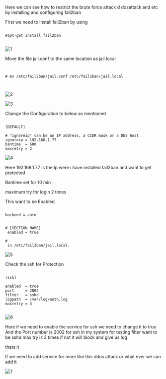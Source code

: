 Here we can see how to restrict the brute force attack d dosattack and etc by installing and configuring fail2ban

First we need to install fail2ban by using 

```

#apt-get install fail2ban 


```


![1](https://github.com/babinlonston/Ubuntu-Linux-Stuffs/raw/master/Fail2ban/Selection_001.png)



Move the file jail.conf to the same location as jail.local


```


# mv /etc/fail2ban/jail.conf /etc/fail2ban/jail.local



```


![2](https://github.com/babinlonston/Ubuntu-Linux-Stuffs/raw/master/Fail2ban/Selection_002.png)




![3](https://github.com/babinlonston/Ubuntu-Linux-Stuffs/raw/master/Fail2ban/Selection_003.png)




Change the Configuration to below as mentioned 


```

[DEFAULT]

# "ignoreip" can be an IP address, a CIDR mask or a DNS host
ignoreip = 192.168.1.77
bantime  = 600
maxretry = 2

```


![4](https://github.com/babinlonston/Ubuntu-Linux-Stuffs/raw/master/Fail2ban/Selection_004.png)




Here 192.168.1.77 is the Ip were  i have installed fail2ban and want to get protected 

Bantime set for 10 min

maximum try for login 2 times 


 

This want to be Enabled

```

backend = auto

```

```

# [SECTION_NAME]
 enabled = true

#
 in /etc/fail2ban/jail.local.

```


![5](https://github.com/babinlonston/Ubuntu-Linux-Stuffs/raw/master/Fail2ban/Selection_005.png)




Check the ssh for Protection 




```

[ssh]

enabled  = true
port     = 2002
filter   = sshd
logpath  = /var/log/auth.log
maxretry = 3


```


![6](https://github.com/babinlonston/Ubuntu-Linux-Stuffs/raw/master/Fail2ban/Selection_006.png)



Here if we need to enable the service for ssh we need to change it to true 
And the Port number is 2002 for ssh in my system for testing 
filter want to be sshd 
max try is 3 times if not it will block and give us log 

thats it 


If we need to add service for more like this ddos attack or what ever we can add it 



![7](https://github.com/babinlonston/Ubuntu-Linux-Stuffs/raw/master/Fail2ban/Selection_007.png)



